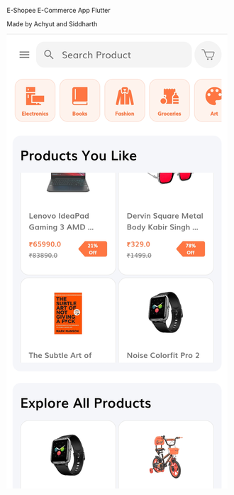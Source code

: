 E-Shopee E-Commerce App Flutter 

Made by Achyut and Siddharth 

<img src="/Final Image/home_screen.png"
     alt="Markdown Monster icon"
     style="float: left; margin-right: 10px;" />

